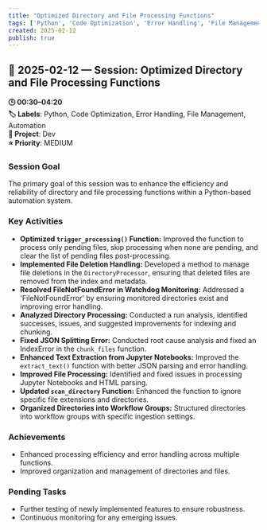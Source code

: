 ```yaml
---
title: "Optimized Directory and File Processing Functions"
tags: ['Python', 'Code Optimization', 'Error Handling', 'File Management', 'Automation']
created: 2025-02-12
publish: true
---
```


## 📅 2025-02-12 — Session: Optimized Directory and File Processing Functions

**🕒 00:30–04:20**  
**🏷️ Labels**: Python, Code Optimization, Error Handling, File Management, Automation  
**📂 Project**: Dev  
**⭐ Priority**: MEDIUM  


### Session Goal
The primary goal of this session was to enhance the efficiency and reliability of directory and file processing functions within a Python-based automation system.

### Key Activities
- **Optimized `trigger_processing()` Function:** Improved the function to process only pending files, skip processing when none are pending, and clear the list of pending files post-processing.
- **Implemented File Deletion Handling:** Developed a method to manage file deletions in the `DirectoryProcessor`, ensuring that deleted files are removed from the index and metadata.
- **Resolved FileNotFoundError in Watchdog Monitoring:** Addressed a 'FileNotFoundError' by ensuring monitored directories exist and improving error handling.
- **Analyzed Directory Processing:** Conducted a run analysis, identified successes, issues, and suggested improvements for indexing and chunking.
- **Fixed JSON Splitting Error:** Conducted root cause analysis and fixed an IndexError in the `chunk_files` function.
- **Enhanced Text Extraction from Jupyter Notebooks:** Improved the `extract_text()` function with better JSON parsing and error handling.
- **Improved File Processing:** Identified and fixed issues in processing Jupyter Notebooks and HTML parsing.
- **Updated `scan_directory` Function:** Enhanced the function to ignore specific file extensions and directories.
- **Organized Directories into Workflow Groups:** Structured directories into workflow groups with specific ingestion settings.

### Achievements
- Enhanced processing efficiency and error handling across multiple functions.
- Improved organization and management of directories and files.

### Pending Tasks
- Further testing of newly implemented features to ensure robustness.
- Continuous monitoring for any emerging issues.
